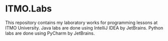 # ITMO.Labs
This repository contains my laboratory works for programming lessons at ITMO University.
Java labs are done using IntelliJ IDEA by JetBrains.
Python labs are done using PyCharm by JetBrains.
